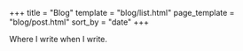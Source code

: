 +++
title = "Blog"
template = "blog/list.html"
page_template = "blog/post.html"
sort_by = "date"
+++

Where I write when I write.

